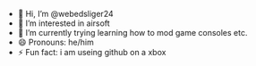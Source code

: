 - 👋 Hi, I’m @webedsliger24
- 👀 I’m interested in airsoft
- 🌱 I’m currently trying learning how to mod game consoles etc.
- 😄 Pronouns: he/him
- ⚡ Fun fact: i am useing github on a xbox

<!---
webedsliger24/webedsliger24 is a ✨ special ✨ repository because its `README.md` (this file) appears on your GitHub profile.
You can click the Preview link to take a look at your changes.
--->

